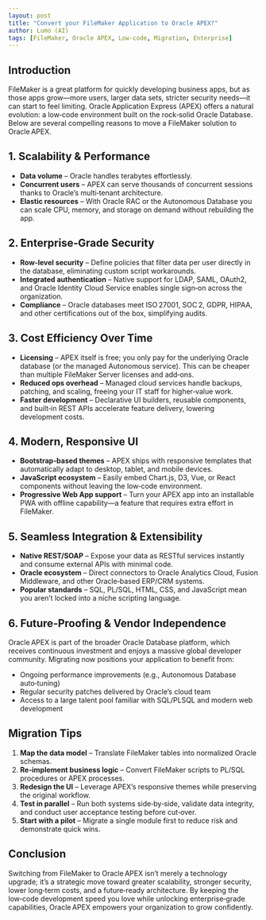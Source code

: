```yaml
---
layout: post
title: "Convert your FileMaker Application to Oracle APEX?"
author: Lumo (AI)
tags: [FileMaker, Oracle APEX, Low‑code, Migration, Enterprise]
---
```


## Introduction

FileMaker is a great platform for quickly developing business apps, but as those apps grow—more users, larger data sets, stricter security needs—it can start to feel limiting. Oracle Application Express (APEX) offers a natural evolution: a low‑code environment built on the rock‑solid Oracle Database. Below are several compelling reasons to move a FileMaker solution to Oracle APEX.

## 1. Scalability & Performance

- **Data volume** – Oracle handles terabytes effortlessly.
- **Concurrent users** – APEX can serve thousands of concurrent sessions thanks to Oracle’s multi‑tenant architecture.
- **Elastic resources** – With Oracle RAC or the Autonomous Database you can scale CPU, memory, and storage on demand without rebuilding the app.

## 2. Enterprise‑Grade Security

- **Row‑level security** – Define policies that filter data per user directly in the database, eliminating custom script workarounds.
- **Integrated authentication** – Native support for LDAP, SAML, OAuth2, and Oracle Identity Cloud Service enables single sign‑on across the organization.
- **Compliance** – Oracle databases meet ISO 27001, SOC 2, GDPR, HIPAA, and other certifications out of the box, simplifying audits.

## 3. Cost Efficiency Over Time

- **Licensing** – APEX itself is free; you only pay for the underlying Oracle database (or the managed Autonomous service). This can be cheaper than multiple FileMaker Server licenses and add‑ons.
- **Reduced ops overhead** – Managed cloud services handle backups, patching, and scaling, freeing your IT staff for higher‑value work.
- **Faster development** – Declarative UI builders, reusable components, and built‑in REST APIs accelerate feature delivery, lowering development costs.

## 4. Modern, Responsive UI

- **Bootstrap‑based themes** – APEX ships with responsive templates that automatically adapt to desktop, tablet, and mobile devices.
- **JavaScript ecosystem** – Easily embed Chart.js, D3, Vue, or React components without leaving the low‑code environment.
- **Progressive Web App support** – Turn your APEX app into an installable PWA with offline capability—a feature that requires extra effort in FileMaker.

## 5. Seamless Integration & Extensibility

- **Native REST/SOAP** – Expose your data as RESTful services instantly and consume external APIs with minimal code.
- **Oracle ecosystem** – Direct connectors to Oracle Analytics Cloud, Fusion Middleware, and other Oracle‑based ERP/CRM systems.
- **Popular standards** – SQL, PL/SQL, HTML, CSS, and JavaScript mean you aren’t locked into a niche scripting language.

## 6. Future‑Proofing & Vendor Independence

Oracle APEX is part of the broader Oracle Database platform, which receives continuous investment and enjoys a massive global developer community. Migrating now positions your application to benefit from:

- Ongoing performance improvements (e.g., Autonomous Database auto‑tuning)
- Regular security patches delivered by Oracle’s cloud team
- Access to a large talent pool familiar with SQL/PLSQL and modern web development

## Migration Tips

1. **Map the data model** – Translate FileMaker tables into normalized Oracle schemas.
2. **Re‑implement business logic** – Convert FileMaker scripts to PL/SQL procedures or APEX processes.
3. **Redesign the UI** – Leverage APEX’s responsive themes while preserving the original workflow.
4. **Test in parallel** – Run both systems side‑by‑side, validate data integrity, and conduct user acceptance testing before cut‑over.
5. **Start with a pilot** – Migrate a single module first to reduce risk and demonstrate quick wins.

## Conclusion

Switching from FileMaker to Oracle APEX isn’t merely a technology upgrade; it’s a strategic move toward greater scalability, stronger security, lower long‑term costs, and a future‑ready architecture. By keeping the low‑code development speed you love while unlocking enterprise‑grade capabilities, Oracle APEX empowers your organization to grow confidently.

<!--*Ready to start planning your migration? Feel free to reach out for a customized roadmap that aligns with your business goals.* -->